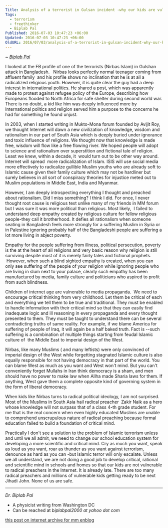 ```yaml
---
Title: Analysis of a terrorist in Gulsan incident -why our kids are vulnerable to radical preachers
Tags:
  - terrorism
  - freethinker
  - Biplab Pal
Published: 2016-07-03 10:47:23 +06:00
Updated: 2016-07-03 10:47:23 +06:00
OldURL: 2016/07/03/analysis-of-a-terrorist-in-gulsan-incident-why-our-kids-are-vulnerable-to-radical-preachers/
---
```


~ *[Biplab Pal](https://gold.mukto-mona.com/Articles/biplab_pal/index.html)*

I looked at the FB profile of one of the terrorists (Nirbas Islam) in Gulshan attack in Bangladesh.   Nirbas looks perfectly normal teenager coming from affluent family  and his profile shows no inclination that he is at all a radicalized religious youth. However, it is quite clear the guy had a deep interest in international politics. He shared a post, which was apparently made to protest against refugee policy of the Europe, describing how Europeans flooded to North Africa for safe shelter during second world war. There is no doubt, a kid like him was deeply influenced more by International politics and religion served him a purpose to the concerns he had for something he found unjust.


In 2003, when I started writing in Mukto-Mona forum founded by Avijit Roy, we thought Internet will dawn a new civilization of knowledge, wisdom and rationalism in our part of South Asia which is deeply buried under ignorance and toxic influence of religions. We thought now that knowledge is made free, wisdom will flow like a free flowing river. We hoped people will adopt to science and rationalism over superstition and fictional tale of religion. Least we knew, within a decade, it  would turn out to be other way around. Internet will spread  more radicalization of Islam. ISIS will use social media more effectively to radicalize gullible Muslim youths who are already soft to Islamic cause given their family culture which may not be hardliner but surely believes in all sort of conspiracy theories for injustice meted out to Muslim populations in Middle East, India and Myanmar.

However, I am deeply introspecting everything I thought and preached about rationalism. Did I miss something? I think I did. For once, I never thought root cause is religious text unlike many of my friends in MM forum but I was sure it was more political than religious. Most likely,  I failed to understand deep empathy created by religious culture for fellow religious people-they call it brotherhood. It defies all rationalism when someone seating in Bangladesh feels more strongly for a suffering Muslim in Syria or in Palestine ignoring probably half of the Bangladeshi people are suffering a lot more living in abject poverty.

Empathy for the people suffering from illness, political persecution, poverty is the at the heart of all religions and very basic reason why religion is still surviving despite most of it is merely fairly tales and fictional prophets.  However, when such a blind sighted empathy is created, when you can only see suffering of the people of your religion while ignoring people who are living in slum next to your palace, clearly such empathy has been manufactured by media, family culture and politicians who aspired to profit from such blindness.

Children of internet age are vulnerable to media propaganda.  We need to encourage critical thinking from very childhood. Let them be critical of each and everything we tell them to be true and traditional. They must be enabled to handle information with their critical mind so that they can easily find inadequate logic and ill reasoning in every propaganda and every thought presented to them. They must be taught to understand there can be several contradicting truths of same reality. For example, if we blame America for suffering of people of Iraq, it will again be a half baked truth. Fact is --such suffering is a combination of multiple things starting from feudal Islamic culture of  the Middle East to imperial design of the West.

Nirbas, like many Muslims ( and many leftists) were only convinced of imperial design of the West while forgetting stagnated Islamic culture is also equally responsible for not having democracy in that part of the world. You can blame West as much as you want and West won't mind. But you can't conveniently forget Mullahs in Iran think democracy is a sham, and men should have no power to make law when Allha made Sharia laws for them. If anything, West gave them a complete opposite kind of governing system in the form of liberal democracy.

When kids like Nirbas turns to radical political ideology, I am not surprised. Most of the Muslims in South Asia hail radical preacher  Zakir Naik as a hero whose knowledge will not surpass that of a class 4-th grade student. For me that is the real concern when even highly educated Muslims are unable to comprehend unscrupulous nature of radical preaching because formal education failed to build a foundation of critical mind.

Practically I don't see a solution to the problem of Islamic terrorism unless and until we all admit, we need to change our school education system for developing a more scientific and critical mind. Cry as much you want, speak as loud as you want, roar as thunder as you want against terrorism, denounce as hard as you can -but Islamic terror will only escalate. Unless we all understand, we are not doing a good job to develop critical, rational and scientific mind in schools and homes so that our kids are not vulnerable to radical preachers in the Internet. It is already late. There are too many radical preachers and millions of vulnerable kids getting ready to be next Jihadi John. None of us are safe.


-----
*Dr. Biplab Pal*
- A physicist writing from Washington DC
- Can be reached at *biplabpal2000 at yahoo dot com*

[this post on internet archive for mm enblog](https://web.archive.org/web/20191027015131/https://enblog.mukto-mona.com/2008/12/30/birth-of-a-new-bangladesh-joy-bangla)
